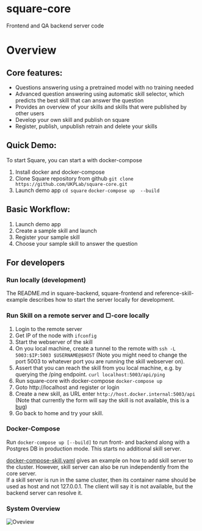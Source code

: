 # square-core
Frontend and QA backend server code

# Overview
## Core features:
- Questions answering using a pretrained model with no training needed
- Advanced question answering using automatic skill selector, which predicts the best skill that can answer the question
- Provides an overview of your skills and skills that were published by other users
- Develop your own skill and publish on square
- Register, publish, unpublish retrain and delete your skills

## Quick Demo: 
To start Square, you can start a with docker-compose
1. Install docker and docker-compose
2. Clone Square repository from github
`git clone https://github.com/UKPLab/square-core.git`
3. Launch demo app
`cd square`
`docker-compose up  --build`

## Basic Workflow: 
1. Launch demo app
2. Create a sample skill and launch 
3.  Register your sample skill 
4. Choose your sample skill to answer the question 

## For developers
### Run locally (development)
The README.md in square-backend, square-frontend and reference-skill-example describes how to start the server locally for development.

### Run Skill on a remote server and □-core locally
1. Login to the remote server
2. Get IP of the node with `ifconfig`
3. Start the webserver of the skill
4. On you local machine, create a tunnel to the remote with `ssh -L 5003:$IP:5003 $USERNAME@$HOST` (Note you might need to change the port 5003 to whatever port you are running the skill webserver on).
5. Assert that you can reach the skill from you local machine, e.g. by querying the /ping endpoint. `curl localhost:5003/api/ping`
6. Run square-core with docker-compose
   `docker-compose up`
7. Goto http://localhost and register or login
8. Create a new skill, as URL enter `http://host.docker.internal:5003/api` (Note that currently the form will say the skill is not available, this is a [bug](https://github.com/UKPLab/square-core/issues/8))
9. Go back to home and try your skill.

### Docker-Compose
Run `docker-compose up [--build]` to run front- and backend along with a Postgres DB in production mode.
This starts no additional skill server.

[docker-compose-skill.yaml](docker-compose-skill.yaml) gives an example on how to add skill server to the cluster.
However, skill server can also be run independently from the core server.  
If a skill server is run in the same cluster, then its container name should be used as host and not 127.0.0.1.
The client will say it is not available, but the backend server can resolve it. 


### System Overview
![Oveview](https://github.com/UKPLab/square-core/blob/master/system.jpg)
